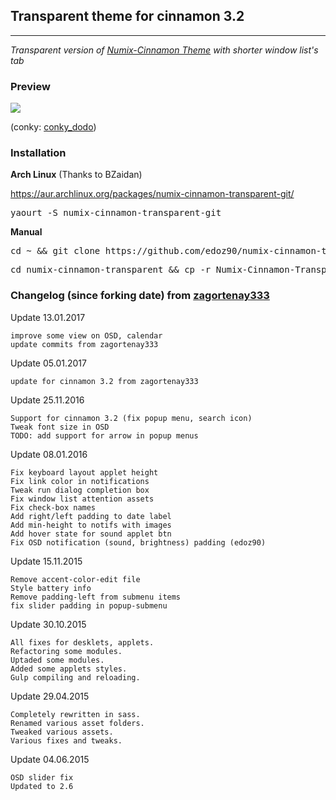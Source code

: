 ## Transparent theme for cinnamon __3.2__
---
_Transparent version of [Numix-Cinnamon Theme](https://github.com/zagortenay333/numix-cinnamon) with shorter window list's tab_

### Preview
<img src="https://raw.githubusercontent.com/edoz90/numix-cinnamon-transparent/master/NumixTransparent.png" />

(conky: [conky_dodo](https://github.com/edoz90/conky_dodo))

### Installation

**Arch Linux** (Thanks to BZaidan)

https://aur.archlinux.org/packages/numix-cinnamon-transparent-git/
<pre>yaourt -S numix-cinnamon-transparent-git</pre>

**Manual**

<pre>cd ~ && git clone https://github.com/edoz90/numix-cinnamon-transparent.git</pre>
<pre>cd numix-cinnamon-transparent && cp -r Numix-Cinnamon-Transparent ~/.themes/</pre>

### Changelog (since forking date) from [zagortenay333](https://github.com/zagortenay333)

Update 13.01.2017

    improve some view on OSD, calendar
    update commits from zagortenay333

Update 05.01.2017

    update for cinnamon 3.2 from zagortenay333

Update 25.11.2016
    
    Support for cinnamon 3.2 (fix popup menu, search icon)
    Tweak font size in OSD
    TODO: add support for arrow in popup menus

Update 08.01.2016

    Fix keyboard layout applet height
    Fix link color in notifications
    Tweak run dialog completion box
    Fix window list attention assets
    Fix check-box names
    Add right/left padding to date label
    Add min-height to notifs with images
    Add hover state for sound applet btn
    Fix OSD notification (sound, brightness) padding (edoz90)

Update 15.11.2015

    Remove accent-color-edit file
    Style battery info
    Remove padding-left from submenu items
    fix slider padding in popup-submenu
    
Update 30.10.2015

    All fixes for desklets, applets.
    Refactoring some modules.
    Uptaded some modules.
    Added some applets styles.
    Gulp compiling and reloading.
	
Update 29.04.2015

    Completely rewritten in sass.
    Renamed various asset folders.
    Tweaked various assets.
    Various fixes and tweaks.

Update 04.06.2015

    OSD slider fix
    Updated to 2.6
